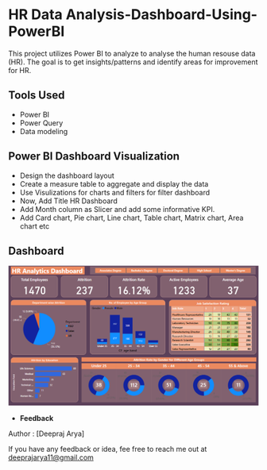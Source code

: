 # HR Data Analysis-Dashboard-Using-PowerBI

This project utilizes Power BI to analyze to analyse the human resouse data (HR). The goal is to get insights/patterns and identify areas for improvement for HR.

<!--
# Table Of Contents
  
  1. #### **[Tools Used]**
  2. #### **[Clean and Analyze Data using PowerQuery]**
  3. #### **[Create Dashboard Using Visulizations and filters]**
  4. #### **[Dashboard]**
--->


## **Tools Used**

* Power BI
* Power Query
* Data modeling



## **Power BI Dashboard Visualization**

*  Design the dashboard layout
*  Create a measure table to aggregate and display the data
*  Use Visulizations for charts and filters for filter dashboard
*  Now, Add Title HR Dashboard
*  Add Month column as Slicer and add some informative KPI.
*  Add Card chart, Pie chart, Line chart, Table chart, Matrix chart, Area chart etc


## **Dashboard**
![Alt text](./HR%20dashboard.png)

  
 
*  **Feedback** 

Author : [Deepraj Arya]

If you have any feedback or idea, fee free to reach me out at deeprajarya11@gmail.com


